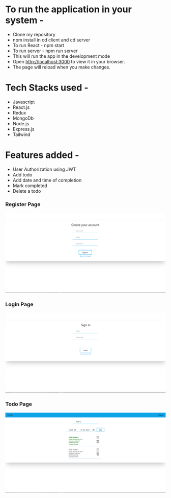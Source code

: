 # To run the application in your system -

- Clone my repository
- npm install in cd client and cd server
- To run React - npm start
- To run server - npm run server
- This will run the app in the development mode
- Open [http://localhost:3000](http://localhost:3000) to view it in your browser.
- The page will reload when you make changes.

# Tech Stacks used -

- Javascript
- React.js
- Redux
- MongoDb
- Node.js
- Express.js
- Tailwind

# Features added -

- User Authorization using JWT
- Add todo
- Add date and time of completion
- Mark completed 
- Delete a todo

### Register Page

![](https://github.com/taherahmed14/Fullstack-todo-application/blob/main/Product%20Screenshots/Register_page.png)

### Login Page

![](https://github.com/taherahmed14/Fullstack-todo-application/blob/main/Product%20Screenshots/Login_page.png)

### Todo Page

![](https://github.com/taherahmed14/Fullstack-todo-application/blob/main/Product%20Screenshots/Todo_page.png)
